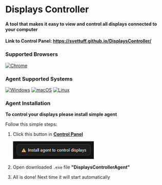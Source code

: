 # Displays Controller

#### A tool that makes it easy to **view** and **control** all displays connected to your computer

#### Link to Control Panel: https://svettuff.github.io/DisplaysController/

### Supported Browsers

[![Chrome](https://img.shields.io/badge/Chrome-Supported-brightgreen?logo=google-chrome)](#)

### Agent Supported Systems

[![Windows](https://img.shields.io/badge/Windows-Supported-brightgreen?logo=windows)](#)
[![macOS](https://img.shields.io/badge/macOS-In%20Progress-orange?logo=apple)](#)
[![Linux](https://img.shields.io/badge/Linux-In%20Progress-orange?logo=linux)](#)

### Agent Installation

**To control your displays please install simple agent**

Follow this simple steps:

1. Click this button in **[Control Panel](https://svettuff.github.io/DisplaysController/)**

    ![img.png](public/img.png)

2. Open downloaded `.exe` file **"DisplaysControllerAgent"**
3. All is done! Next time it will start automatically